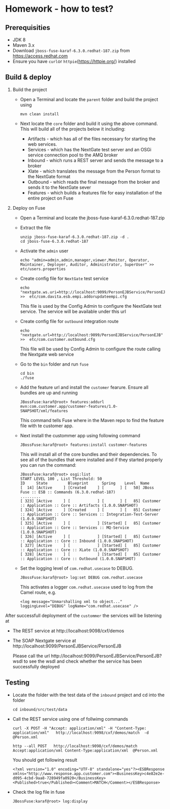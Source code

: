 # Homework - how to test?

## Prerequisities 

- JDK 8 
- Maven 3.x
- Download `jboss-fuse-karaf-6.3.0.redhat-187.zip` from https://access.redhat.com
- Ensure you have `curl`or `httpie`(https://httpie.org/) installed

## Build & deploy

1. Build the project
    
    - Open a Terminal and locate the `parent` folder and build the project using
        
          mvn clean install
    
    - Next locate the `core` folder and build it using the above command. This will build all of the projects below it including:

      - Artifacts - which has all of the files necessary for starting the web services.
      - Services  - which has the NextGate test server and an OSGi service connection pool to the AMQ broker
      - Inbound   - which runs a REST server and sends the message to a broker
      - Xlate     - which translates the message from the Person format to the NextGate format
      - Outbound  - which reads the final message from the broker and sends it to the NextGate sever
      - Features  - which builds a features file for easy installation of the entire project on Fuse
    

1. Deploy on Fuse

    - Open a Terminal and locate the jboss-fuse-karaf-6.3.0.redhat-187.zip
    - Extract the file
    
          unzip jboss-fuse-karaf-6.3.0.redhat-187.zip -d .
          cd jboss-fuse-6.3.0.redhat-187
          
    - Activate the `admin` user
    
          echo "admin=admin,admin,manager,viewer,Monitor, Operator, Maintainer, Deployer, Auditor, Administrator, SuperUser" >> etc/users.properties
          
    - Create config file for `NextGate` test service
    
          echo "nextgate.ws.uri=http://localhost:9099/PersonEJBService/PersonEJB" >>  etc/com.davita.esb.empi.addorupdateempi.cfg
          
      This file is used by the Config Admin to configure the NextGate test service. The service will be available under this url
      
    - Create config file for `outbound` integration route
    
          echo "nextgate.url=http://localhost:9099/PersonEJBService/PersonEJB" >>  etc/com.customer.outbound.cfg
    
      This file will be used by Config Admin to configure the route calling the Nextgate web service 
      
    - Go to the `bin` folder and run `fuse`
    
          cd bin
          ./fuse
    - Add the feature url and install the `customer` fearure. Ensure all bundles are up and running
    
          JBossFuse:karaf@root> features:addurl mvn:com.customer.app/customer-features/1.0-SNAPSHOT/xml/features
      
      This command tells Fuse where in the Maven repo to find the feature file with te customer app. 
      
    - Next install the custommer app using following command	  
	        
          JBossFuse:karaf@root> features:install customer-features
          
      This will install all of the core bundles and their dependencies. To see all of the bundles that were installed and if they started properly you can run the command:  
      
          JBossFuse:karaf@root> osgi:list 
          START LEVEL 100 , List Threshold: 50
          ID     State         Blueprint      Spring    Level  Name
          [  14] [Active     ] [Created     ] [       ] [   50] JBoss Fuse :: ESB :: Commands (6.3.0.redhat-187)
          .........
          [ 323] [Active     ] [            ] [       ] [   85] Customer :: Application :: Core :: Artifacts (1.0.0.SNAPSHOT)
          [ 324] [Active     ] [Created     ] [       ] [   85] Customer :: Application :: Core :: Services :: Integration-Test-Server (1.0.0.SNAPSHOT)
          [ 325] [Active     ] [            ] [Started] [   85] Customer :: Application :: Core :: Services :: MQ-Service (1.0.0.SNAPSHOT)
          [ 326] [Active     ] [            ] [Started] [   85] Customer :: Application :: Core :: Inbound (1.0.0.SNAPSHOT)
          [ 327] [Active     ] [            ] [Started] [   85] Customer :: Application :: Core :: XLate (1.0.0.SNAPSHOT)
          [ 328] [Active     ] [            ] [Started] [   85] Customer :: Application :: Core :: Outbound (1.0.0.SNAPSHOT)

    - Set the logging level of `com.redhat.usecase` to DEBUG.
	
          JBossFuse:karaf@root> log:set DEBUG com.redhat.usecase
          
      This activates a logger `com.redhat.usecase` used to log from the Camel route, e.g.  
      
          <log message="Unmarshalling xml to object..." loggingLevel="DEBUG" logName="com.redhat.usecase" />

After successfull deployment of the `custommer` the services will be listening at

- The REST service at http://localhost:9098/cxf/demos
- The SOAP Nextgate service at http://localhost:9099/PersonEJBService/PersonEJB
  
  Please call the url http://localhost:9099/PersonEJBService/PersonEJB?wsdl to see the wsdl and check whether the service has been successfully deployed
  
## Testing 

- Locate the folder with the test data of the `inbound` project and cd into the folder

      cd inbound/src/test/data
      
- Call the REST service using one of follwimg commands

      curl -X POST -H "Accept: application/xml" -H "Content-Type: application/xml"   http://localhost:9098/cxf/demos/match  -d @Person.xml
      
      http --all POST   http://localhost:9098/cxf/demos/match  Accept:application/xml Content-Type:application/xml  @Person.xml
      
      
  You should get following result
  
      <?xml version="1.0" encoding="UTF-8" standalone="yes"?><ESBResponse xmlns="http://www.response.app.customer.com"><BusinessKey>c4e82e2e-d095-4cbd-9aa8-728949fa0920</BusinessKey><Published>true</Published><Comment>MATCH</Comment></ESBResponse>

- Check the log file in fuse

      JBossFuse:karaf@root> log:display
      
 
